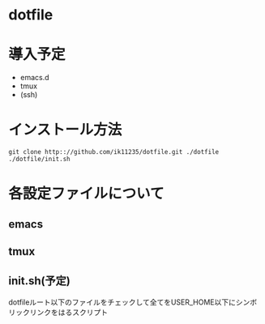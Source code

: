 dotfile
==================================

# 導入予定
* emacs.d
* tmux
* (ssh)

# インストール方法
    git clone http:://github.com/ik11235/dotfile.git ./dotfile
    ./dotfile/init.sh

# 各設定ファイルについて
## emacs

## tmux

## init.sh(予定)
 dotfileルート以下のファイルをチェックして全てをUSER_HOME以下にシンボリックリンクをはるスクリプト
